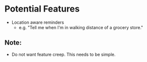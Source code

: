 Potential Features
==================

- Location aware reminders
	* e.g. "Tell me when I'm in walking distance of a grocery store."


Note:
-----
- Do not want feature creep. This needs to be simple.

